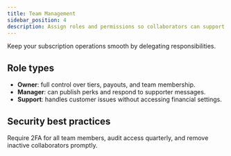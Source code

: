 ```yaml
---
title: Team Management
sidebar_position: 4
description: Assign roles and permissions so collaborators can support your subscribers safely.
---
```


Keep your subscription operations smooth by delegating responsibilities.

## Role types
- **Owner**: full control over tiers, payouts, and team membership.
- **Manager**: can publish perks and respond to supporter messages.
- **Support**: handles customer issues without accessing financial settings.

## Security best practices
Require 2FA for all team members, audit access quarterly, and remove inactive collaborators promptly.
